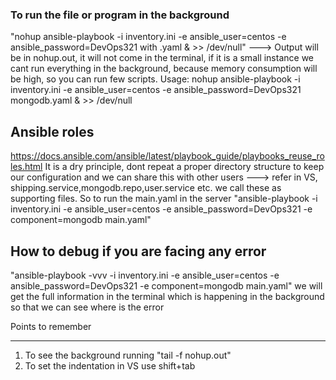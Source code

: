 ### To run the file or program in the background
"nohup ansible-playbook -i inventory.ini -e ansible_user=centos -e ansible_password=DevOps321 <file-name> with .yaml & >> /dev/null" ---> Output will be in nohup.out, it will not come in the terminal, if it is a small instance we cant run everything in the background, because memory consumption will be high, so you can run few scripts. Usage: nohup ansible-playbook -i inventory.ini -e ansible_user=centos -e ansible_password=DevOps321 mongodb.yaml & >> /dev/null

Ansible roles
--------------
https://docs.ansible.com/ansible/latest/playbook_guide/playbooks_reuse_roles.html
It is a dry principle, dont repeat a proper directory structure to keep our configuration and we can 
share this with other users ---> refer in VS, shipping.service,mongodb.repo,user.service etc. 
we call these as supporting files. So to run the main.yaml in the server "ansible-playbook -i inventory.ini 
-e ansible_user=centos -e ansible_password=DevOps321 -e component=mongodb main.yaml"

How to debug if you are facing any error
-----------------------------------------
"ansible-playbook -vvv -i inventory.ini -e ansible_user=centos -e ansible_password=DevOps321 -e component=mongodb main.yaml" we will get the full information in the terminal which is happening
in the background so that we can see where is the error

Points to remember
*******************
1. To see the background running "tail -f nohup.out"
2. To set the indentation in VS use shift+tab
